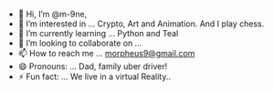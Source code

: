- 👋 Hi, I’m @m-9ne, 
- 👀 I’m interested in ... Crypto, Art and Animation. And I play chess. 
- 🌱 I’m currently learning ... Python and Teal
- 💞️ I’m looking to collaborate on ... 
- 📫 How to reach me ... morpheus9@gmail.com
- 😄 Pronouns: ... Dad, family uber driver!
- ⚡ Fun fact: ... We live in a virtual Reality.. 

<!---
m-9ne/m-9ne is a ✨ special ✨ repository because its `README.md` (this file) appears on your GitHub profile.
You can click the Preview link to take a look at your changes.
--->
